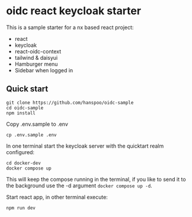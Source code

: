 # oidc react keycloak starter

This is a sample starter for a nx based react project:

- react
- keycloak
- react-oidc-context
- tailwind & daisyui
- Hamburger menu
- Sidebar when logged in

## Quick start

```
git clone https://github.com/hanspoo/oidc-sample
cd oidc-sample
npm install
```

Copy .env.sample to .env

```
cp .env.sample .env
```

In one terminal start the keycloak server with the quicktart realm configured:

```
cd docker-dev
docker compose up
```

This will keep the compose running in the terminal, if you like to send it
to the background use the -d argument `docker compose up -d`.

Start react app, in other terminal execute:

```
npm run dev
```

